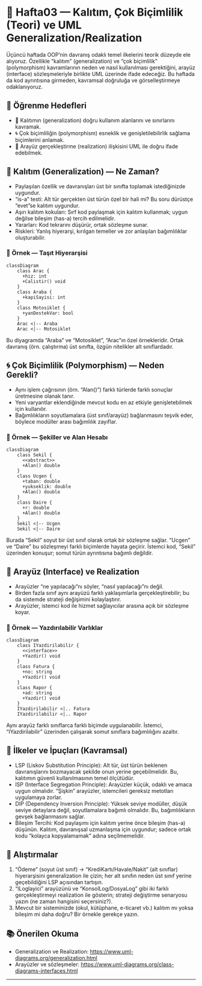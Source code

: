 # 🧬 Hafta03 — Kalıtım, Çok Biçimlilik (Teori) ve UML Generalization/Realization

Üçüncü haftada OOP’nin davranış odaklı temel ilkelerini teorik düzeyde ele alıyoruz. Özellikle “kalıtım” (generalization) ve “çok biçimlilik” (polymorphism) kavramlarının neden ve nasıl kullanılması gerektiğini, arayüz (interface) sözleşmeleriyle birlikte UML üzerinde ifade edeceğiz. Bu haftada da kod ayrıntısına girmeden, kavramsal doğruluğa ve görselleştirmeye odaklanıyoruz.

## 🎯 Öğrenme Hedefleri
- 🔺 Kalıtımın (generalization) doğru kullanım alanlarını ve sınırlarını kavramak.
- 🌀 Çok biçimliliğin (polymorphism) esneklik ve genişletilebilirlik sağlama biçimlerini anlamak.
- 🔻 Arayüz gerçekleştirme (realization) ilişkisini UML ile doğru ifade edebilmek.

## 🧬 Kalıtım (Generalization) — Ne Zaman?
- Paylaşılan özellik ve davranışları üst bir sınıfta toplamak istediğinizde uygundur.
- “is-a” testi: Alt tür gerçekten üst türün özel bir hali mi? Bu soru dürüstçe “evet”se kalıtım uygundur.
- Aşırı kalıtım kokuları: Sırf kod paylaşmak için kalıtım kullanmak; uygun değilse bileşim (has-a) tercih edilmelidir.
- Yararları: Kod tekrarını düşürür, ortak sözleşme sunar.
- Riskleri: Yanlış hiyerarşi, kırılgan temeller ve zor anlaşılan bağımlılıklar oluşturabilir.

### 📐 Örnek — Taşıt Hiyerarşisi
```mermaid
classDiagram
    class Arac {
      +hiz: int
      +Calistir() void
    }
    class Araba {
      +kapiSayisi: int
    }
    class Motosiklet {
      +yanDestekVar: bool
    }
    Arac <|-- Araba
    Arac <|-- Motosiklet
```
Bu diyagramda “Araba” ve “Motosiklet”, “Arac”ın özel örnekleridir. Ortak davranış (örn. çalıştırma) üst sınıfta, özgün nitelikler alt sınıflardadır.

## 🌀 Çok Biçimlilik (Polymorphism) — Neden Gerekli?
- Aynı işlem çağrısının (örn. “Alan()”) farklı türlerde farklı sonuçlar üretmesine olanak tanır.
- Yeni varyantlar eklendiğinde mevcut kodu en az etkiyle genişletebilmek için kullanılır.
- Bağımlılıkların soyutlamalara (üst sınıf/arayüz) bağlanmasını teşvik eder, böylece modüller arası bağımlılık zayıflar.

### 📐 Örnek — Şekiller ve Alan Hesabı
```mermaid
classDiagram
    class Sekil {
      <<abstract>>
      +Alan() double
    }
    class Ucgen {
      +taban: double
      +yukseklik: double
      +Alan() double
    }
    class Daire {
      +r: double
      +Alan() double
    }
    Sekil <|-- Ucgen
    Sekil <|-- Daire
```
Burada “Sekil” soyut bir üst sınıf olarak ortak bir sözleşme sağlar. “Ucgen” ve “Daire” bu sözleşmeyi farklı biçimlerde hayata geçirir. İstemci kod, “Sekil” üzerinden konuşur; somut türün ayrıntısına bağımlı değildir.

## 🔻 Arayüz (Interface) ve Realization
- Arayüzler “ne yapılacağı”nı söyler, “nasıl yapılacağı”nı değil.
- Birden fazla sınıf aynı arayüzü farklı yaklaşımlarla gerçekleştirebilir; bu da sistemde strateji değişimini kolaylaştırır.
- Arayüzler, istemci kod ile hizmet sağlayıcılar arasına açık bir sözleşme koyar.

### 📐 Örnek — Yazdırılabilir Varlıklar
```mermaid
classDiagram
    class IYazdirilabilir {
      <<interface>>
      +Yazdir() void
    }
    class Fatura {
      +no: string
      +Yazdir() void
    }
    class Rapor {
      +ad: string
      +Yazdir() void
    }
    IYazdirilabilir <|.. Fatura
    IYazdirilabilir <|.. Rapor
```
Aynı arayüz farklı sınıflarca farklı biçimde uygulanabilir. İstemci, “IYazdirilabilir” üzerinden çalışarak somut sınıflara bağımlılığını azaltır.

## 🧭 İlkeler ve İpuçları (Kavramsal)
- LSP (Liskov Substitution Principle): Alt tür, üst türün beklenen davranışlarını bozmayacak şekilde onun yerine geçebilmelidir. Bu, kalıtımın güvenli kullanılmasının temel ölçütüdür.
- ISP (Interface Segregation Principle): Arayüzler küçük, odaklı ve amaca uygun olmalıdır. “Şişkin” arayüzler, istemcileri gereksiz metotları uygulamaya zorlar.
- DIP (Dependency Inversion Principle): Yüksek seviye modüller, düşük seviye detaylara değil, soyutlamalara bağımlı olmalıdır. Bu, bağımlılıkların gevşek bağlanmasını sağlar.
- Bileşim Tercihi: Kod paylaşımı için kalıtım yerine önce bileşim (has-a) düşünün. Kalıtım, davranışsal uzmanlaşma için uygundur; sadece ortak kodu “kolayca kopyalamamak” adına seçilmemelidir.

## 📝 Alıştırmalar
1) “Ödeme” (soyut üst sınıf) → “KrediKartı/Havale/Nakit” (alt sınıflar) hiyerarşisini generalization ile çizin; her alt sınıfın neden üst sınıf yerine geçebildiğini LSP açısından tartışın.
2) “ILoglayici” arayüzünü ve “KonsolLog/DosyaLog” gibi iki farklı gerçekleştirmeyi realization ile gösterin; strateji değiştirme senaryosu yazın (ne zaman hangisini seçersiniz?).
3) Mevcut bir sisteminizde (okul, kütüphane, e-ticaret vb.) kalıtım mı yoksa bileşim mi daha doğru? Bir örnekle gerekçe yazın.

## 📚 Önerilen Okuma
- Generalization ve Realization: https://www.uml-diagrams.org/generalization.html  
- Arayüzler ve sözleşmeler: https://www.uml-diagrams.org/class-diagrams-interfaces.html

---
